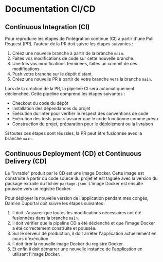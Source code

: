 # Documentation CI/CD

## Continuous Integration (CI)

Pour reproduire les étapes de l'intégration continue (CI) à partir d'une Pull Request (PR), l'auteur de la PR doit suivre les étapes suivantes :

1. Créez une nouvelle branche à partir de la branche `main`.
2. Faites vos modifications de code sur cette nouvelle branche.
3. Une fois vos modifications terminées, faites un commit de ces modifications.
4. Push votre branche sur le dépôt distant.
5. Créez une nouvelle PR à partir de votre branche vers la branche `main`.

Lors de la création de la PR, la pipeline CI sera automatiquement déclenchée. Cette pipeline comprend les étapes suivantes :

- Checkout du code du dépôt
- Installation des dépendances du projet
- Exécution du linter pour vérifier le respect des conventions de code
- Exécution des tests pour s'assurer que le code fonctionne comme prévu
- Construction du projet, préparation pour le déploiement ou la livraison

Si toutes ces étapes sont réussies, la PR peut être fusionnée avec la branche `main`.

## Continuous Deployment (CD) et Continuous Delivery (CD)

Le "livrable" produit par le CD est une image Docker. Cette image est construite à partir du code source du projet et est taguée avec la version du package extraite du fichier `package.json`. L'image Docker est ensuite poussée vers un registre Docker.

Pour déployer la nouvelle version de l'application pendant mes congés, Damien Duportal doit suivre les étapes suivantes :

1. Il doit s'assurer que toutes les modifications nécessaires ont été fusionnées dans la branche `main`.
2. Il doit vérifier que la pipeline CD a été déclenché et que l'image Docker a été correctement construite et poussée.
3. Sur le serveur de production, il doit arrêter l'application actuellement en cours d'exécution.
4. Il doit tirer la nouvelle image Docker du registre Docker.
5. Et enfin il doit démarrer une nouvelle instance de l'application en utilisant l'image Docker.
